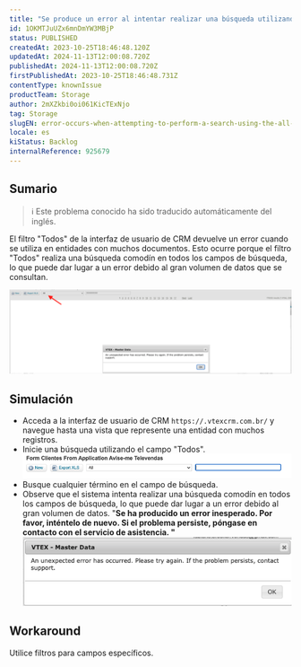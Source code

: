 ```yaml
---
title: "Se produce un error al intentar realizar una búsqueda utilizando el campo 'Todos' en VTEX CRM UI"
id: 1OKMTJuUZx6mnDmYW3MBjP
status: PUBLISHED
createdAt: 2023-10-25T18:46:48.120Z
updatedAt: 2024-11-13T12:00:08.720Z
publishedAt: 2024-11-13T12:00:08.720Z
firstPublishedAt: 2023-10-25T18:46:48.731Z
contentType: knownIssue
productTeam: Storage
author: 2mXZkbi0oi061KicTExNjo
tag: Storage
slugEN: error-occurs-when-attempting-to-perform-a-search-using-the-all-field-in-vtex-crm-ui
locale: es
kiStatus: Backlog
internalReference: 925679
---
```


## Sumario

>ℹ️ Este problema conocido ha sido traducido automáticamente del inglés.


El filtro "Todos" de la interfaz de usuario de CRM devuelve un error cuando se utiliza en entidades con muchos documentos. Esto ocurre porque el filtro "Todos" realiza una búsqueda comodín en todos los campos de búsqueda, lo que puede dar lugar a un error debido al gran volumen de datos que se consultan.

 ![](https://raw.githubusercontent.com/vtexdocs/help-center-content/refs/heads/main/docs/es/known-issues/Storage/se-produce-un-error-al-intentar-realizar-una-busqueda-utilizando-el-campo-todos-en-vtex-crm-ui_1.png)


##

## Simulación



- Acceda a la interfaz de usuario de CRM `https://.vtexcrm.com.br/` y navegue hasta una vista que represente una entidad con muchos registros.
- Inicie una búsqueda utilizando el campo "Todos". ![](https://raw.githubusercontent.com/vtexdocs/help-center-content/refs/heads/main/docs/es/known-issues/Storage/se-produce-un-error-al-intentar-realizar-una-busqueda-utilizando-el-campo-todos-en-vtex-crm-ui_2.png)
- Busque cualquier término en el campo de búsqueda.
- Observe que el sistema intenta realizar una búsqueda comodín en todos los campos de búsqueda, lo que puede dar lugar a un error debido al gran volumen de datos.
"**Se ha producido un error inesperado. Por favor, inténtelo de nuevo. Si el problema persiste, póngase en contacto con el servicio de asistencia. "**![](https://raw.githubusercontent.com/vtexdocs/help-center-content/refs/heads/main/docs/es/known-issues/Storage/se-produce-un-error-al-intentar-realizar-una-busqueda-utilizando-el-campo-todos-en-vtex-crm-ui_3.png)



## Workaround


Utilice filtros para campos específicos.

